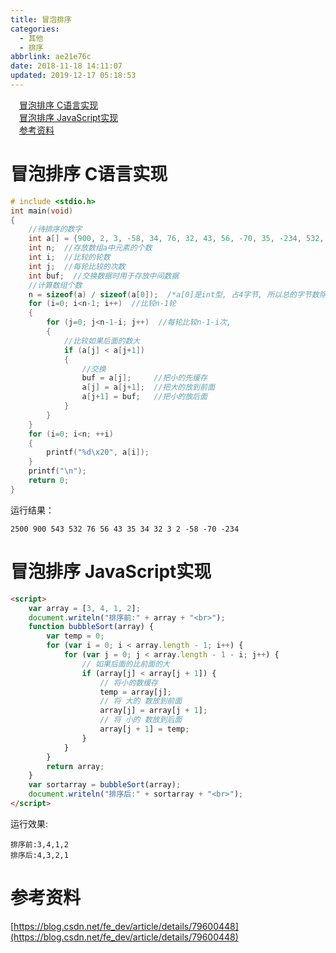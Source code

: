 ```yaml
---
title: 冒泡排序
categories:
  - 其他
  - 排序
abbrlink: ae21e76c
date: 2018-11-18 14:11:07
updated: 2019-12-17 05:18:53
---
```

<div id='my_toc'><a href="/blog/ae21e76c/#冒泡排序-C语言实现" class="header_1">冒泡排序 C语言实现</a>&nbsp;<br><a href="/blog/ae21e76c/#冒泡排序-JavaScript实现" class="header_1">冒泡排序 JavaScript实现</a>&nbsp;<br><a href="/blog/ae21e76c/#参考资料" class="header_1">参考资料</a>&nbsp;<br></div>
<style>.header_1{margin-left: 1em;}.header_2{margin-left: 2em;}.header_3{margin-left: 3em;}.header_4{margin-left: 4em;}.header_5{margin-left: 5em;}.header_6{margin-left: 6em;}</style>
<!--more-->
<script>if (navigator.platform.search('arm')==-1){document.getElementById('my_toc').style.display = 'none';}var e,p = document.getElementsByTagName('p');while (p.length>0) {e = p[0];e.parentElement.removeChild(e);}</script>

<!--end-->
# 冒泡排序 C语言实现
```c
# include <stdio.h>
int main(void)
{
    //待排序的数字
    int a[] = {900, 2, 3, -58, 34, 76, 32, 43, 56, -70, 35, -234, 532, 543, 2500};
    int n;  //存放数组a中元素的个数
    int i;  //比较的轮数
    int j;  //每轮比较的次数
    int buf;  //交换数据时用于存放中间数据
    //计算数组个数
    n = sizeof(a) / sizeof(a[0]);  /*a[0]是int型, 占4字节, 所以总的字节数除以4等于数组中元素的个数*/
    for (i=0; i<n-1; i++)  //比较n-1轮
    {
        for (j=0; j<n-1-i; j++)  //每轮比较n-1-i次,
        {
            //比较如果后面的数大
            if (a[j] < a[j+1])
            {
                //交换
                buf = a[j];     //把小的先缓存
                a[j] = a[j+1];  //把大的放到前面
                a[j+1] = buf;   //把小的放后面
            }
        }
    }
    for (i=0; i<n; ++i)
    {
        printf("%d\x20", a[i]);
    }
    printf("\n");
    return 0;
}
```
运行结果：
```
2500 900 543 532 76 56 43 35 34 32 3 2 -58 -70 -234
```
# 冒泡排序 JavaScript实现
```html
<script>
    var array = [3, 4, 1, 2];
    document.writeln("排序前:" + array + "<br>");
    function bubbleSort(array) {
        var temp = 0;
        for (var i = 0; i < array.length - 1; i++) {
            for (var j = 0; j < array.length - 1 - i; j++) {
                // 如果后面的比前面的大
                if (array[j] < array[j + 1]) {
                    // 将小的数缓存
                    temp = array[j];
                    // 将 大的 数放到前面
                    array[j] = array[j + 1];
                    // 将 小的 数放到后面
                    array[j + 1] = temp;
                }
            }
        }
        return array;
    }
    var sortarray = bubbleSort(array);
    document.writeln("排序后:" + sortarray + "<br>");
</script>
```
运行效果:
```
排序前:3,4,1,2
排序后:4,3,2,1
```

# 参考资料
[https://blog.csdn.net/fe_dev/article/details/79600448](https://blog.csdn.net/fe_dev/article/details/79600448)
